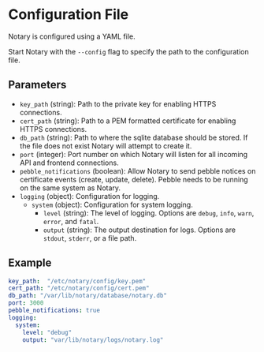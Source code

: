 # Configuration File

Notary is configured using a YAML file. 

Start Notary with the `--config` flag to specify the path to the configuration file.

## Parameters

- `key_path` (string): Path to the private key for enabling HTTPS connections.
- `cert_path` (string): Path to a PEM formatted certificate for enabling HTTPS connections.
- `db_path` (string): Path to where the sqlite database should be stored. If the file does not exist Notary will attempt to create it.
- `port` (integer): Port number on which Notary will listen for all incoming API and frontend connections.
- `pebble_notifications` (boolean): Allow Notary to send pebble notices on certificate events (create, update, delete). Pebble needs to be running on the same system as Notary.
- `logging` (object): Configuration for logging.
  - `system` (object): Configuration for system logging.
    - `level` (string): The level of logging. Options are `debug`, `info`, `warn`, `error`, and `fatal`.
    - `output` (string): The output destination for logs. Options are `stdout`, `stderr`, or a file path.

## Example

```yaml
key_path:  "/etc/notary/config/key.pem"
cert_path: "/etc/notary/config/cert.pem"
db_path: "/var/lib/notary/database/notary.db"
port: 3000
pebble_notifications: true
logging:
  system:
    level: "debug"
    output: "var/lib/notary/logs/notary.log"
```
